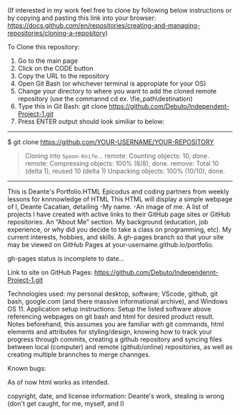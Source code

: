 (If interested in my work feel free to clone by following below instructions or by copying and pasting this link into your browser: https://docs.github.com/en/repositories/creating-and-managing-repositories/cloning-a-repository)

To Clone this repository:

1. Go to the main page
2. Click on the CODE button
3. Copy the URL to the repository
4. Open Git Bash (or whichever terminal is appropiate for your OS)
5. Change your directory to where you want to add the cloned remote repository (use the commannd cd ex. \fie_path\destination)
6. Type this in Git Bash: git clone https://github.com/Debuto/Independent-Project-1.git
7. Press ENTER output should look similiar to below:

---
$ git clone https://github.com/YOUR-USERNAME/YOUR-REPOSITORY
> Cloning into `Spoon-Knife`...
> remote: Counting objects: 10, done.
> remote: Compressing objects: 100% (8/8), done.
> remove: Total 10 (delta 1), reused 10 (delta 1)
> Unpacking objects: 100% (10/10), done.
---

This is Deante's Portfolio.HTML
Epicodus and coding partners from weekly lessons for knnnowledge of HTML
This HTML will display a simple webpage of I, Deante Cacatian, detailing 
-My name.
-An image of me.
A list of projects I have created with active links to their GitHub page sites or GitHub repositories.
An “About Me” section.
My background (education, job experience, or why did you decide to take a class on programming, etc).
My current interests, hobbies, and skills.
A gh-pages branch so that your site may be viewed on GitHub Pages at your-username.github.io/portfolio.

gh-pages status is incomplete to date...

Link to site on GitHub Pages: https://github.com/Debuto/Independennt-Project-1.git

Technologies used: my personal desktop, software; VScode, github, git bash, google.com (and there massive informational archive), and Windows OS 11.
Application setup instructions:  Setup the listed software above referencing webpages on git bash and html for desired product result. Notes beforehand, this assumes you are familiar with git commands, html elements and attributes for styling/design, knowing how to track your progress through commits, creating a github repository and syncing files between local (computer) and remote (github/online) repositories, as well as creating multiple brannches to merge channges.

Known bugs:

As of now html works as intended.

copyright, date, and license information: Deante's work, stealing is wrong (don't get caught, for me, myself, and I)